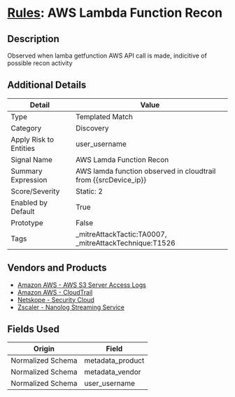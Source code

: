# [Rules](README.md): AWS Lambda Function Recon

## Description
Observed when lamba getfunction AWS API call is made, indicitive of possible recon activity

## Additional Details
|Detail|Value|
|----|----|
|Type|Templated Match|
|Category|Discovery|
|Apply Risk to Entities|user_username|
|Signal Name|AWS Lamda Function Recon|
|Summary Expression|AWS lamda function observed in cloudtrail  from {{srcDevice_ip}}|
|Score/Severity|Static: 2|
|Enabled by Default|True|
|Prototype|False|
|Tags|_mitreAttackTactic:TA0007, _mitreAttackTechnique:T1526|
## Vendors and Products
- [Amazon AWS - AWS S3 Server Access Logs](../products/41f70c6e-18a9-462c-a04d-4edc7baead7a.md)
- [Amazon AWS - CloudTrail](../products/033624b0-218e-4dcb-b93f-0f1fb1806c56.md)
- [Netskope - Security Cloud](../products/B3582ED2-1A0C-452D-9802-97433D143486.md)
- [Zscaler - Nanolog Streaming Service](../products/6299d728-14f7-455e-85c5-ea8ec65a654a.md)


## Fields Used

|Origin|Field|
|----|----|
|Normalized Schema|metadata_product|
|Normalized Schema|metadata_vendor|
|Normalized Schema|user_username|


